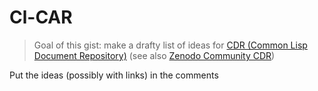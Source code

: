# Cl-CAR

> Goal of this gist: make a drafty list of ideas for [CDR (Common Lisp Document Repository)](https://cdr.common-lisp.dev/) (see also [Zenodo Community CDR](https://zenodo.org/communities/cdr/))

Put the ideas (possibly with links) in the comments

